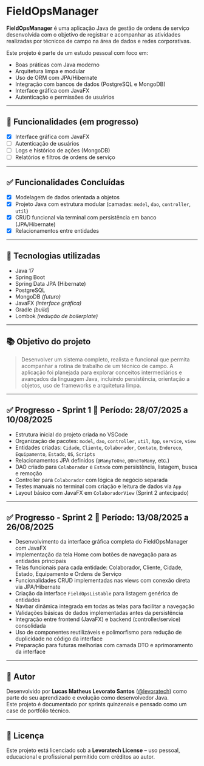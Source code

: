 # FieldOpsManager

**FieldOpsManager** é uma aplicação Java de gestão de ordens de serviço desenvolvida com o objetivo de registrar e acompanhar as atividades realizadas por técnicos de campo na área de dados e redes corporativas.

Este projeto é parte de um estudo pessoal com foco em:

- Boas práticas com Java moderno  
- Arquitetura limpa e modular  
- Uso de ORM com JPA/Hibernate  
- Integração com bancos de dados (PostgreSQL e MongoDB)  
- Interface gráfica com JavaFX  
- Autenticação e permissões de usuários  

---

## 🚀 Funcionalidades (em progresso)
 
- [x] Interface gráfica com JavaFX  
- [ ] Autenticação de usuários  
- [ ] Logs e histórico de ações (MongoDB)  
- [ ] Relatórios e filtros de ordens de serviço  

---

## ✅ Funcionalidades Concluídas

- [x] Modelagem de dados orientada a objetos  
- [x] Projeto Java com estrutura modular (camadas: `model`, `dao`, `controller`, `util`)  
- [x] CRUD funcional via terminal com persistência em banco (JPA/Hibernate)  
- [x] Relacionamentos entre entidades  

---

## 🧱 Tecnologias utilizadas

- Java 17  
- Spring Boot  
- Spring Data JPA (Hibernate)  
- PostgreSQL  
- MongoDB *(futuro)*  
- JavaFX *(interface gráfica)*  
- Gradle *(build)*  
- Lombok *(redução de boilerplate)*  

---

## 📚 Objetivo do projeto

> Desenvolver um sistema completo, realista e funcional que permita acompanhar a rotina de trabalho de um técnico de campo. A aplicação foi planejada para explorar conceitos intermediários e avançados da linguagem Java, incluindo persistência, orientação a objetos, uso de frameworks e arquitetura limpa.

---
## ✅ Progresso - Sprint 1 📅 Período: 28/07/2025 a 10/08/2025 

- Estrutura inicial do projeto criada no VSCode  
- Organização de pacotes: `model`, `dao`, `controller`, `util`, `App`, `service`, `view`  
- Entidades criadas: `Cidade`, `Cliente`, `Colaborador`, `Contato`, `Endereco`, `Equipamento`, `Estado`, `OS`, `Scripts`  
- Relacionamentos JPA definidos (`@ManyToOne`, `@OneToMany`, etc.)  
- DAO criado para `Colaborador` e `Estado` com persistência, listagem, busca e remoção  
- Controller para `Colaborador` com lógica de negócio separada  
- Testes manuais no terminal com criação e leitura de dados via `App`  
- Layout básico com JavaFX em `ColaboradorView` (Sprint 2 antecipado)  

---

## ✅ Progresso - Sprint 2 📅 Período: 13/08/2025 a 26/08/2025  

- Desenvolvimento da interface gráfica completa do FieldOpsManager com JavaFX  
- Implementação da tela Home com botões de navegação para as entidades principais  
- Telas funcionais para cada entidade: Colaborador, Cliente, Cidade, Estado, Equipamento e Ordens de Serviço  
- Funcionalidades CRUD implementadas nas views com conexão direta via JPA/Hibernate  
- Criação da interface `FieldOpsListable` para listagem genérica de entidades  
- Navbar dinâmica integrada em todas as telas para facilitar a navegação  
- Validações básicas de dados implementadas antes da persistência  
- Integração entre frontend (JavaFX) e backend (controller/service) consolidada  
- Uso de componentes reutilizáveis e polimorfismo para redução de duplicidade no código da interface  
- Preparação para futuras melhorias com camada DTO e aprimoramento da interface  

---


## 🧠 Autor

Desenvolvido por **Lucas Matheus Levorato Santos** ([@levoratech](mailto:lucaslevorato@levoratech.com)) como parte do seu aprendizado e evolução como desenvolvedor Java.  
Este projeto é documentado por sprints quinzenais e pensado como um case de portfólio técnico.

---

## 📝 Licença

Este projeto está licenciado sob a **Levoratech License** – uso pessoal, educacional e profissional permitido com créditos ao autor.
